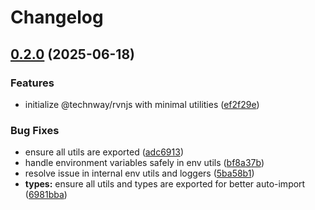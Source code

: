 # Changelog

## [0.2.0](https://github.com/technway/rvnjs/compare/rvnjs-v0.1.225...rvnjs-v0.2.0) (2025-06-18)


### Features

* initialize @technway/rvnjs with minimal utilities ([ef2f29e](https://github.com/technway/rvnjs/commit/ef2f29e4f522db259a318750d928b6d268d234cd))


### Bug Fixes

* ensure all utils are exported ([adc6913](https://github.com/technway/rvnjs/commit/adc6913781e4bb3d9af309e817138ee19a612ba8))
* handle environment variables safely in env utils ([bf8a37b](https://github.com/technway/rvnjs/commit/bf8a37b6145f4b59ed2b248bad34c47762a4860e))
* resolve issue in internal env utils and loggers ([5ba58b1](https://github.com/technway/rvnjs/commit/5ba58b12cb6d8a4e35b0a7f1431fe9b837b48396))
* **types:** ensure all utils and types are exported for better auto-import ([6981bba](https://github.com/technway/rvnjs/commit/6981bba19082985e93b28ac1c04f9cbac6399469))
